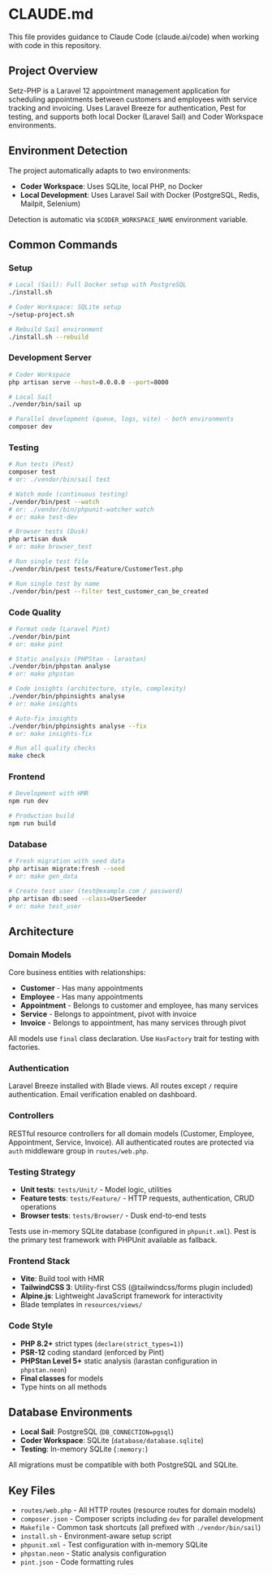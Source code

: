 # CLAUDE.md

This file provides guidance to Claude Code (claude.ai/code) when working with code in this repository.

## Project Overview

Setz-PHP is a Laravel 12 appointment management application for scheduling appointments between customers and employees with service tracking and invoicing. Uses Laravel Breeze for authentication, Pest for testing, and supports both local Docker (Laravel Sail) and Coder Workspace environments.

## Environment Detection

The project automatically adapts to two environments:

- **Coder Workspace**: Uses SQLite, local PHP, no Docker
- **Local Development**: Uses Laravel Sail with Docker (PostgreSQL, Redis, Mailpit, Selenium)

Detection is automatic via `$CODER_WORKSPACE_NAME` environment variable.

## Common Commands

### Setup

```bash
# Local (Sail): Full Docker setup with PostgreSQL
./install.sh

# Coder Workspace: SQLite setup
~/setup-project.sh

# Rebuild Sail environment
./install.sh --rebuild
```

### Development Server

```bash
# Coder Workspace
php artisan serve --host=0.0.0.0 --port=8000

# Local Sail
./vendor/bin/sail up

# Parallel development (queue, logs, vite) - both environments
composer dev
```

### Testing

```bash
# Run tests (Pest)
composer test
# or: ./vendor/bin/sail test

# Watch mode (continuous testing)
./vendor/bin/pest --watch
# or: ./vendor/bin/phpunit-watcher watch
# or: make test-dev

# Browser tests (Dusk)
php artisan dusk
# or: make browser_test

# Run single test file
./vendor/bin/pest tests/Feature/CustomerTest.php

# Run single test by name
./vendor/bin/pest --filter test_customer_can_be_created
```

### Code Quality

```bash
# Format code (Laravel Pint)
./vendor/bin/pint
# or: make pint

# Static analysis (PHPStan - larastan)
./vendor/bin/phpstan analyse
# or: make phpstan

# Code insights (architecture, style, complexity)
./vendor/bin/phpinsights analyse
# or: make insights

# Auto-fix insights
./vendor/bin/phpinsights analyse --fix
# or: make insights-fix

# Run all quality checks
make check
```

### Frontend

```bash
# Development with HMR
npm run dev

# Production build
npm run build
```

### Database

```bash
# Fresh migration with seed data
php artisan migrate:fresh --seed
# or: make gen_data

# Create test user (test@example.com / password)
php artisan db:seed --class=UserSeeder
# or: make test_user
```

## Architecture

### Domain Models

Core business entities with relationships:

- **Customer** - Has many appointments
- **Employee** - Has many appointments
- **Appointment** - Belongs to customer and employee, has many services
- **Service** - Belongs to appointment, pivot with invoice
- **Invoice** - Belongs to appointment, has many services through pivot

All models use `final` class declaration. Use `HasFactory` trait for testing with factories.

### Authentication

Laravel Breeze installed with Blade views. All routes except `/` require authentication. Email verification enabled on dashboard.

### Controllers

RESTful resource controllers for all domain models (Customer, Employee, Appointment, Service, Invoice). All authenticated routes are protected via `auth` middleware group in `routes/web.php`.

### Testing Strategy

- **Unit tests**: `tests/Unit/` - Model logic, utilities
- **Feature tests**: `tests/Feature/` - HTTP requests, authentication, CRUD operations
- **Browser tests**: `tests/Browser/` - Dusk end-to-end tests

Tests use in-memory SQLite database (configured in `phpunit.xml`). Pest is the primary test framework with PHPUnit available as fallback.

### Frontend Stack

- **Vite**: Build tool with HMR
- **TailwindCSS 3**: Utility-first CSS (@tailwindcss/forms plugin included)
- **Alpine.js**: Lightweight JavaScript framework for interactivity
- Blade templates in `resources/views/`

### Code Style

- **PHP 8.2+** strict types (`declare(strict_types=1)`)
- **PSR-12** coding standard (enforced by Pint)
- **PHPStan Level 5+** static analysis (larastan configuration in `phpstan.neon`)
- **Final classes** for models
- Type hints on all methods

## Database Environments

- **Local Sail**: PostgreSQL (`DB_CONNECTION=pgsql`)
- **Coder Workspace**: SQLite (`database/database.sqlite`)
- **Testing**: In-memory SQLite (`:memory:`)

All migrations must be compatible with both PostgreSQL and SQLite.

## Key Files

- `routes/web.php` - All HTTP routes (resource routes for domain models)
- `composer.json` - Composer scripts including `dev` for parallel development
- `Makefile` - Common task shortcuts (all prefixed with `./vendor/bin/sail`)
- `install.sh` - Environment-aware setup script
- `phpunit.xml` - Test configuration with in-memory SQLite
- `phpstan.neon` - Static analysis configuration
- `pint.json` - Code formatting rules
